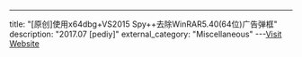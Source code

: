 ---
title: "[原创]使用x64dbg+VS2015 Spy++去除WinRAR5.40(64位)广告弹框"
description: "2017.07 [pediy]"
external_category: "Miscellaneous"
---[Visit Website](https://bbs.pediy.com/thread-219435.htm)

